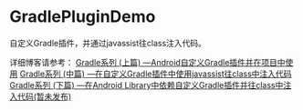 # GradlePluginDemo
自定义Gradle插件，并通过javassist往class注入代码。

详细博客请参考：
[Gradle系列 (上篇) —Android自定义Gradle插件并在项目中使用](https://www.jianshu.com/p/415f544578ca)
[Gradle系列 (中篇) —在自定义Gradle插件中使用javassist往class中注入代码](https://www.jianshu.com/p/ec594c709b23)
[Gradle系列 (下篇) —在Android Library中依赖自定义Gradle插件并往class中注入代码(暂未发布)](https://www.jianshu.com/p/ec594c709b23)
